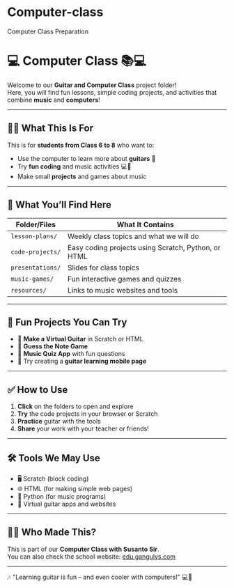 # Computer-class
Computer Class Preparation 
# 💻 Computer Class 📚💻

Welcome to our **Guitar and Computer Class** project folder!  
Here, you will find fun lessons, simple coding projects, and activities that combine **music** and **computers**!

---

## 🧑‍🏫 What This Is For

This is for **students from Class 6 to 8** who want to:

- Use the computer to learn more about **guitars** 🎸
- Try **fun coding** and music activities 💻🎵
- Make small **projects** and games about music

---

## 📁 What You’ll Find Here

| Folder/Files          | What It Contains                         |
|-----------------------|------------------------------------------|
| `lesson-plans/`       | Weekly class topics and what we will do  |
| `code-projects/`      | Easy coding projects using Scratch, Python, or HTML |
| `presentations/`      | Slides for class topics                  |
| `music-games/`        | Fun interactive games and quizzes        |
| `resources/`          | Links to music websites and tools        |

---

## 🌟 Fun Projects You Can Try

- 🎵 **Make a Virtual Guitar** in Scratch or HTML
- 🎯 **Guess the Note Game**
- 🧠 **Music Quiz App** with fun questions
- 📱 Try creating a **guitar learning mobile page**

---

## ✅ How to Use

1. **Click** on the folders to open and explore
2. **Try** the code projects in your browser or Scratch
3. **Practice** guitar with the tools
4. **Share** your work with your teacher or friends!

---

## 🛠 Tools We May Use

- 🖥️ Scratch (block coding)
- 🌐 HTML (for making simple web pages)
- 🐍 Python (for music programs)
- 🎸 Virtual guitar apps and websites

---

## 🙋‍♂️ Who Made This?

This is part of our **Computer Class with Susanto Sir**.  
You can also check the school website: [edu.gangulys.com](https://edu.gangulys.com)

---

🎶 "Learning guitar is fun – and even cooler with computers!" 💻🎸

